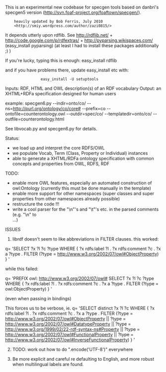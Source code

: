 This is an experimental new codebase for specgen tools based on danbri's
specgen5 version (http://svn.foaf-project.org/foaftown/specgen/).

		heavily updated by Bob Ferris, July 2010
		<http://smiy.wordpress.com/author/zazi0815/>
		
It depends utterly upon rdflib. See http://rdflib.net/
		+ http://code.google.com/p/rdfextras/
		+ http://pyparsing.wikispaces.com/ (easy_install pyparsing)
		(at least I had to install these packages additionally ;) )

If you're lucky, typing this is enough: 
					easy_install rdflib

and if you have problems there, update easy_install etc with: 

					easy_install -U setuptools

Inputs: RDF, HTML and OWL description(s) of an RDF vocabulary
Output: an XHTML+RDFa specification designed for human users

example: specgen6.py --indir=onto/co/ --ns=http://purl.org/ontology/co/core# 
--prefix=co --ontofile=counterontology.owl --outdir=spec/co/ --templatedir=onto/co/ 
--outfile=counterontology.html

See libvocab.py and specgen6.py for details.

Status:

 - we load up and interpret the core RDFS/OWL 
 - we populate Vocab, Term (Class, Property or Individual) instances
 - able to generate a XHTML/RDFa ontology specification with common concepts and properties from OWL, RDFS, RDF

TODO:
 - enable more OWL features, especially an automated construction of owl:Ontology (currently this must be
   done manually in the template)
 - enable more support for other namespaces (super classes and super properties from other namespaces already possible)
 - restructure the code !!!
 - write a cool parser for the "\n"'s and "\t"'s etc. in the parsed comments (e.g. "\n" to <br/> ...)


ISSUES

1. librdf doesn't seem to like abbreviations in FILTER clauses.
this worked:

q= 'SELECT ?x ?l ?c ?type WHERE { ?x rdfs:label ?l . ?x rdfs:comment ?c . ?x a ?type .  FILTER (?type = <http://www.w3.org/2002/07/owl#ObjectProperty>)  } '

while this failed:

q= 'PREFIX owl: <http://www.w3.org/2002/07/owl#> SELECT ?x ?l ?c ?type WHERE { ?x rdfs:label ?l . ?x rdfs:comment ?c . ?x a ?type .  FILTER (?type = owl:ObjectProperty)  } '

(even when passing in bindings)

This forces us to be verbose, ie.
q= 'SELECT distinct ?x ?l ?c WHERE { ?x rdfs:label ?l . ?x rdfs:comment ?c . ?x a ?type . FILTER (?type = <http://www.w3.org/2002/07/owl#ObjectProperty> || ?type = <http://www.w3.org/2002/07/owl#DatatypeProperty> || ?type = <http://www.w3.org/1999/02/22-rdf-syntax-ns#Property> || ?type = <http://www.w3.org/2002/07/owl#FunctionalProperty> || ?type = <http://www.w3.org/2002/07/owl#InverseFunctionalProperty>) } '

2. TODO: work out how to do ".encode('UTF-8')" everywhere

3. Be more explicit and careful re defaulting to English, and more robust when
multilingual labels are found.
